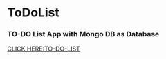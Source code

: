# ToDoList

<h3>TO-DO List App with Mongo DB as Database</h3>

<a href = "https://still-crag-31214.herokuapp.com">CLICK HERE:TO-DO-LIST</a>
